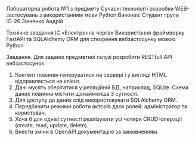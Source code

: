 Лабораторна робота №1 з предмету Сучасні технології розробки WEB-застосувань з використанням мови Python
Виконав: Студент групи ІО-26 Зінченко Андрій

Технічне завдання
ІС «Електронна черга»
Використання фреймворку FastAPI та SQLAlchemy ORM для створення вебзастосунку мовою Python

Завдання. Для заданої предметної галузі розробити RESTfull API вебзастосунок
1) Контент повинен генеруватися на сервері і у вигляді HTML відправляється на клієнт.
2) Дані мусять зберігатися у реляційній БД, наприклад, SQLite. Схема даних повинна містити щонайменша 3 сутності.
3) Для доступу до даних слід використовувати SQLAlchemy ORM.
4) Передбачити режими роботи акторів двох ролей: адміністратор та користувач.
5) Хоча б для однієї сутності реалізувати усі чотири CRUD-операції (create, read, update, delete).
6) Внести зміни в OpenAPI документацію за замовченням.
